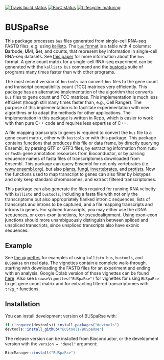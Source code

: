 <!-- badges: start -->
[![Travis build status](https://travis-ci.com/BUStools/BUSpaRse.svg?branch=master)](https://travis-ci.com/BUStools/BUSpaRse)
[![BioC status](http://www.bioconductor.org/shields/build/devel/bioc/BUSpaRse.svg)](https://bioconductor.org/checkResults/devel/bioc-LATEST/BUSpaRse)
[![Lifecycle: maturing](https://img.shields.io/badge/lifecycle-maturing-blue.svg)](https://www.tidyverse.org/lifecycle/#maturing)
<!-- badges: end -->

# BUSpaRse

This package processes `bus` files generated from single-cell RNA-seq FASTQ files, e.g. using [kallisto](http://pachterlab.github.io/kallisto/). The [`bus` format](https://github.com/BUStools/BUS-format) is a table with 4 columns: **B**arbode, **U**MI, **S**et, and counts, that represent key information in single-cell RNA-seq datasets. See [this paper](https://academic.oup.com/bioinformatics/advance-article-abstract/doi/10.1093/bioinformatics/btz279/5487510?redirectedFrom=fulltext) for more information about the `bus` format. A gene count matrix for a single-cell RNA-seq experiment can be generated with the `kallisto bus` command and the [bustools](https://bustools.github.io/) suite of programs many times faster than with other programs. 

The most recent version of `bustools` can convert `bus` files to the gene count and transcript compatibility count (TCC) matrices very efficiently. This package has an alternative implementation of the algorithm that converts `bus` files to gene count and TCC matrices. This implementation is much less efficient (though still many times faster than, e.g., Cell Ranger). The purpose of this implementation is to facilitate experimentation with new algorithms or to adapt the methods for other applications. The implementation in this package is written in Rcpp, which is easier to work with than pure C++ code and requires less expertise of C++.

A file mapping transcripts to genes is required to convert the `bus` file to a gene count matrix, either with `bustools` or with this package. This package contains functions that produces this file or data frame, by directly querying Ensembl, by parsing GTF or GFF3 files, by extracting information from `TxDb` or `EnsDb` gene annotation resources from Bioconductor, or by parsing sequence names of fasta files of transcriptomes downloaded from Ensembl. This package can query Ensembl for not only vertebrates (i.e. www.ensembl.org), but also [plants](plants.ensembl.org), [fungi](fungi.ensembl.org), [invertebrates](metazoa.ensembl.org), and [protists](protists.ensembl.org). Now the functions used to map transcript to genes can also filter by biotypes and only keep standard chromosomes, and extract filtered transcriptomes.

This package can also generate the files required for running RNA velocity with `kallisto` and `bustools`, including a fasta file with not only the transcriptome but also appropriately flanked intronic sequences, lists of transcripts and introns to be captured, and a file mapping transcripts and introns to genes. For spliced transcripts, you may either use the cDNA sequences, or exon-exon junctions, for pseudoalignment. Using exon-exon junctions should more unambiguously distinguish between spliced and unspliced transcripts, since unspliced transcripts also have exonic sequences. 

## Example
See [the vignettes](https://bustools.github.io/BUS_notebooks_R/index.html) for examples of using `kallisto bus`, `bustools`, and `BUSpaRse` on real data. The vignettes contain a complete walk-through, starting with downloading the FASTQ files for an experiment and ending with an analysis. Google Colab version of those vignettes can be found [here](https://www.kallistobus.tools/tutorials). Also see `browseVignettes("BUSpaRse")` for vignettes for using `BUSpaRse` to get gene count matrix and for extracting filtered transcriptomes with `tr2g_*` functions.

## Installation

You can install development version of BUSpaRse with:

``` r
if (!require(devtools)) install.packages("devtools")
devtools::install_github("BUStools/BUSpaRse")
```

The release version can be installed from Bioconductor, or the development version with the `version = "devel"` argument:

```r
BiocManager::install("BUSpaRse")
```
